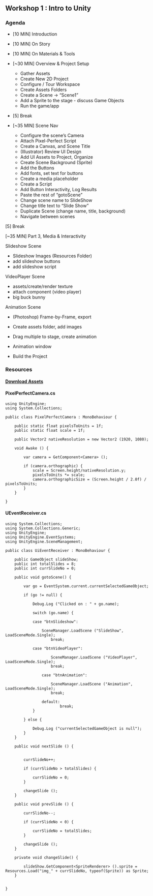 ##  Workshop 1 : Intro to Unity


### Agenda

* [10 MIN] Introduction

* [10 MIN] On Story 

* [10 MIN] On Materials & Tools

* [~30 MIN] Overview & Project Setup

  + Gather Assets
  + Create New 2D Project
  + Configure / Tour Workspace
  + Create Assets Folders
  + Create a Scene -> “Scene1”
  + Add a Sprite to the stage - discuss Game Objects
  + Run the game/app

* [5] Break

* [~35 MIN] Scene Nav

  + Configure the scene’s Camera
  + Attach Pixel-Perfect Script
  + Create a Canvas, and Scene Title
  + (Illustrator) Review UI Design
  + Add UI Assets to Project, Organize
  + Create Scene Background (Sprite)
  + Add the Buttons
  + Add fonts, set text for buttons
  + Create a media placeholder
  + Create a Script
  + Add Button Interactivity, Log Results
  + Paste the rest of “gotoScene”
  + Change scene name to SlideShow
  + Change title text to “Slide Show”
  + Duplicate Scene (change name, title, background)
  + Navigate between scenes

[5] Break

[~35 MIN] Part 3, Media & Interactivity

  Slideshow Scene
  + Slideshow Images (Resources Folder) 
  + add slideshow buttons
  + add slideshow script
  
  VideoPlayer Scene
  + assets/create/render texture
  + attach component (video player)
  + big buck bunny

  Animation Scene
  + (Photoshop) Frame-by-Frame, export
  + Create assets folder, add images
  + Drag multiple to stage, create animation
  + Animation window

  + Build the Project

### Resources

#### [Download Assets](https://drive.google.com/file/d/0B1Zs29ohFpIgT2txeDVSU2ItMjg/view?usp=sharing)

#### PixelPerfectCamera.cs

```
using UnityEngine;
using System.Collections;

public class PixelPerfectCamera : MonoBehaviour {

	public static float pixelsToUnits = 1f;
	public static float scale = 1f;

	public Vector2 nativeResolution = new Vector2 (1920, 1080);

	void Awake () {
		
		var camera = GetComponent<Camera> ();

		if (camera.orthographic) {
			scale = Screen.height/nativeResolution.y;
			pixelsToUnits *= scale;
			camera.orthographicSize = (Screen.height / 2.0f) / pixelsToUnits;
		}
	}

}
```

#### UEventReceiver.cs
```
using System.Collections;
using System.Collections.Generic;
using UnityEngine;
using UnityEngine.EventSystems;
using UnityEngine.SceneManagement;

public class UiEventReceiver : MonoBehaviour {

	public GameObject slideShow;
	public int totalSlides = 8;
	public int currSlideNo = 0;

	public void gotoScene() {
		
		var go = EventSystem.current.currentSelectedGameObject;

		if (go != null) {
			
			Debug.Log ("Clicked on : " + go.name);

			switch (go.name) {

			case "btnSlideshow": 

				SceneManager.LoadScene ("SlideShow", LoadSceneMode.Single);
					break;

			case "btnVideoPlayer": 

					SceneManager.LoadScene ("VideoPlayer", LoadSceneMode.Single);
					break;

				case "btnAnimation": 
				
					SceneManager.LoadScene ("Animation", LoadSceneMode.Single);
					break;

				default:
						break;
			}

		} else {
			
			Debug.Log ("currentSelectedGameObject is null");
		}
	}

	public void nextSlide () {
		

		currSlideNo++;

		if (currSlideNo > totalSlides) {

			currSlideNo = 0;
		}

		changeSlide ();
	}

	public void prevSlide () {
		
		currSlideNo--;

		if (currSlideNo < 0) {

			currSlideNo = totalSlides;
		}

		changeSlide ();
	}

	private void changeSlide() {
		
		slideShow.GetComponent<SpriteRenderer> ().sprite = Resources.Load("img_" + currSlideNo, typeof(Sprite)) as Sprite;
	}
		
		
}

```
